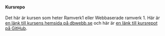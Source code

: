 #### Kursrepo

Det här är kursen som heter Ramverk1 eller Webbaserade ramverk 1. Här är [en länk till kursens hemsida på dbwebb.se](https://dbwebb.se/kurser/ramverk1-v2) och här är [en länk till kursrepot på GitHub](https://github.com/dbwebb-se/ramverk1).
